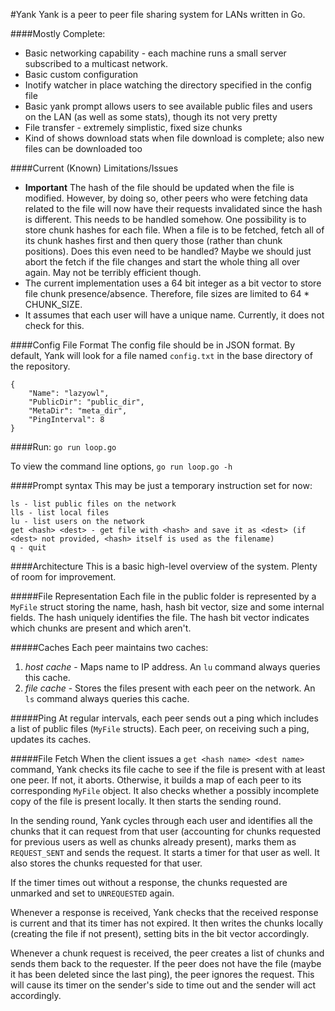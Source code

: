 #Yank
Yank is a peer to peer file sharing system for LANs written in Go.

####Mostly Complete:

* Basic networking capability - each machine runs a small server subscribed to a multicast network.
* Basic custom configuration
* Inotify watcher in place watching the directory specified in the config file
* Basic yank prompt allows users to see available public files and users on the LAN (as well as some stats), though its not very pretty
* File transfer - extremely simplistic, fixed size chunks
* Kind of shows download stats when file download is complete; also new files can be downloaded too

####Current (Known) Limitations/Issues
* **Important** The hash of the file should be updated when the file is modified. However, by doing so, other peers who were fetching data related to the file will now have their requests invalidated since the hash is different. This needs to be handled somehow. One possibility is to store chunk hashes for each file. When a file is to be fetched, fetch all of its chunk hashes first and then query those (rather than chunk positions). Does this even need to be handled? Maybe we should just abort the fetch if the file changes and start the whole thing all over again. May not be terribly efficient though.
* The current implementation uses a 64 bit integer as a bit vector to store file chunk presence/absence. Therefore, file sizes are limited to 64 * CHUNK_SIZE.
* It assumes that each user will have a unique name. Currently, it does not check for this.

####Config File Format
The config file should be in JSON format. By default, Yank will look for a file named `config.txt` in the base directory of the repository.
```
{
	"Name": "lazyowl",
	"PublicDir": "public_dir",
	"MetaDir": "meta_dir",
	"PingInterval": 8
}
```


####Run:
`go run loop.go`

To view the command line options, `go run loop.go -h`


####Prompt syntax
This may be just a temporary instruction set for now:
```
ls - list public files on the network
lls - list local files
lu - list users on the network
get <hash> <dest> - get file with <hash> and save it as <dest> (if <dest> not provided, <hash> itself is used as the filename)
q - quit
```


####Architecture
This is a basic high-level overview of the system. Plenty of room for improvement.

#####File Representation
Each file in the public folder is represented by a `MyFile` struct storing the name, hash, hash bit vector, size and some internal fields. The hash uniquely identifies the file. The hash bit vector indicates which chunks are present and which aren't.

#####Caches
Each peer maintains two caches:

1. *host cache* - Maps name to IP address. An `lu` command always queries this cache.
2. *file cache* - Stores the files present with each peer on the network. An `ls` command always queries this cache.

#####Ping
At regular  intervals, each peer sends out a ping which includes a list of public files (`MyFile` structs). Each peer, on receiving such a ping, updates its caches.

#####File Fetch
When the client issues a `get <hash name> <dest name>` command, Yank checks its file cache to see if the file is present with at least one peer. If not, it aborts. Otherwise, it builds a map of each peer to its corresponding `MyFile` object.
It also checks whether a possibly incomplete copy of the file is present locally. It then starts the sending round.

In the sending round, Yank cycles through each user and identifies all the chunks that it can request from that user (accounting for chunks requested for previous users as well as chunks already present), marks them as `REQUEST_SENT` and sends the request. It starts a timer for that user as well. It also stores the chunks requested for that user.

If the timer times out without a response, the chunks requested are unmarked and set to `UNREQUESTED` again.

Whenever a response is received, Yank checks that the received response is current and that its timer has not expired. It then writes the chunks locally (creating the file if not present), setting bits in the bit vector accordingly.

Whenever a chunk request is received, the peer creates a list of chunks and sends them back to the requester. If the peer does not have the file (maybe it has been deleted since the last ping), the peer ignores the request. This will cause its timer on the sender's side to time out and the sender will act accordingly.
